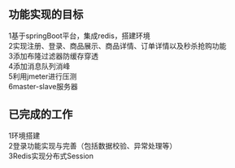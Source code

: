 ## 功能实现的目标

1基于springBoot平台，集成redis，搭建环境  
2实现注册、登录、商品展示、商品详情、订单详情以及秒杀抢购功能  
3添加布隆过滤器防缓存穿透  
4添加消息队列消峰  
5利用jmeter进行压测  
6master-slave服务器  

## 已完成的工作
1环境搭建  
2登录功能实现与完善（包括数据校验、异常处理等）  
3Redis实现分布式Session  